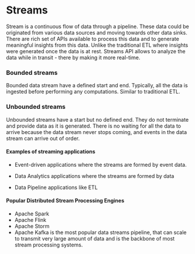 # Streams

Stream is a continuous flow of data through a pipeline. These data could be originated from various data sources and moving towards other data sinks. There are rich set of APIs available to process this data and to generate meaningful insights from this data. Unlike the traditional ETL where insights were generated once the data is at rest. Streams API allows to analyze the data while in transit - there by making it more real-time.

### Bounded streams

Bounded data stream have a defined start and end. Typically, all the data is ingested before performing any computations. Similar to traditional ETL.

### Unbounded streams

Unbounded streams have a start but no defined end. They do not terminate and provide data as it is generated. There is no waiting for all the data to arrive because the data stream never stops coming, and events in the data stream can arrive out of order.

#### Examples of streaming applications

- Event-driven applications where the streams are formed by event data.

- Data Analytics applications where the streams are formed by data 

- Data Pipeline applications like ETL

#### Popular Distributed Stream Processing Engines

- Apache Spark
- Apache Flink
- Apache Storm
- Apache Kafka is the most popular data streams pipeline, that can scale to transmit very large amount of data and is the backbone of most stream processing systems.





